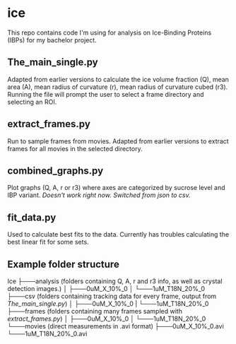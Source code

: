 # ice
This repo contains code I'm using for analysis on Ice-Binding Proteins (IBPs) for my bachelor project.

## The_main_single.py
Adapted from earlier versions to calculate the ice volume fraction (Q), mean area (A), mean radius of curvature (r), mean radius of curvature cubed (r3). Running the file will prompt the user to select a frame directory and selecting an ROI.

## extract_frames.py
Run to sample frames from movies. Adapted from earlier versions to extract frames for all movies in the selected directory.

## combined_graphs.py
Plot graphs (Q, A, r or r3) where axes are categorized by sucrose level and IBP variant. *Doesn't work right now. Switched from json to csv.*

## fit_data.py
Used to calculate best fits to the data. Currently has troubles calculating the best linear fit for some sets.

## Example folder structure
Ice
├───analysis (folders containing Q, A, r and r3 info, as well as crystal detection images.)
│   ├───0uM_X_10%_0
│   └───1uM_T18N_20%_0
├───csv (folders containing tracking data for every frame, output from *The_main_single.py*)
│   ├───0uM_X_10%_0
|   └───1uM_T18N_20%_0
├───frames (folders containing many frames sampled with *extract_frames.py*)
│   ├───0uM_X_10%_0
│   └───1uM_T18N_20%_0
└───movies (direct measurements in .avi format)
    ├───0uM_X_10%_0.avi
    └───1uM_T18N_20%_0.avi